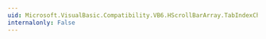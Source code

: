 ```yaml
---
uid: Microsoft.VisualBasic.Compatibility.VB6.HScrollBarArray.TabIndexChanged
internalonly: False
---
```

